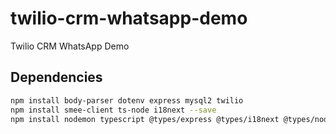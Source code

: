 # twilio-crm-whatsapp-demo
Twilio CRM WhatsApp Demo


## Dependencies

```bash
npm install body-parser dotenv express mysql2 twilio
npm install smee-client ts-node i18next --save
npm install nodemon typescript @types/express @types/i18next @types/node @types/twilio --save-dev
```